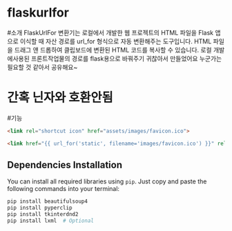 # flaskurlfor

#소개 
FlaskUrlFor 변환기는 로컬에서 개발한 웹 프로젝트의 HTML 파일을 Flask 앱으로 이식할 때 자산 경로를 url_for 형식으로 자동 변환해주는 도구입니다. HTML 파일을 드래그 앤 드롭하여 클립보드에 변환된 HTML 코드를 복사할 수 있습니다.
로컬 개발에사용된 프론트작업물의 경로를 flask용으로 바꿔주기 귀찮아서 만들었어요 누군가는 필요할 것 같아서 공유해요~
# 간혹 닌자와 호환안됨

#기능
```html
<link rel="shortcut icon" href="assets/images/favicon.ico">
```
```html
<link href="{{ url_for('static', filename='images/favicon.ico') }}" rel="shortcut icon">
```


## Dependencies Installation

You can install all required libraries using `pip`. Just copy and paste the following commands into your terminal:

```bash
pip install beautifulsoup4
pip install pyperclip
pip install tkinterdnd2
pip install lxml  # Optional
```

